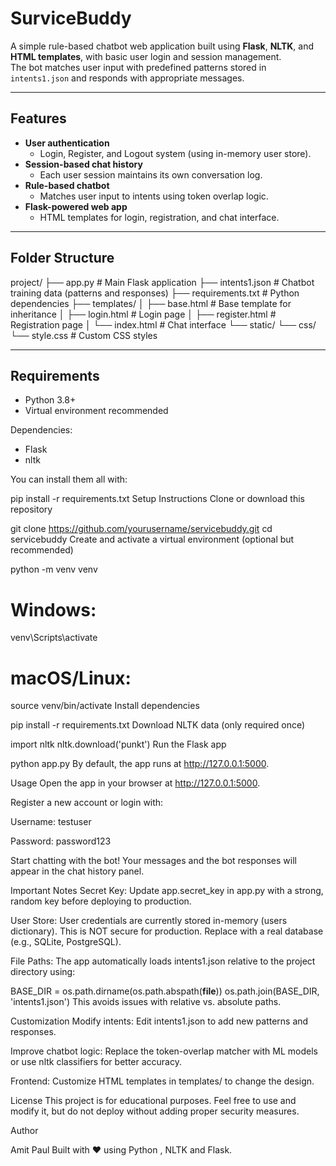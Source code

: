 # SurviceBuddy

A simple rule-based chatbot web application built using **Flask**, **NLTK**, and **HTML templates**, with basic user login and session management.  
The bot matches user input with predefined patterns stored in `intents1.json` and responds with appropriate messages.

---

## Features

- **User authentication**  
  - Login, Register, and Logout system (using in-memory user store).  
- **Session-based chat history**  
  - Each user session maintains its own conversation log.  
- **Rule-based chatbot**  
  - Matches user input to intents using token overlap logic.  
- **Flask-powered web app**  
  - HTML templates for login, registration, and chat interface.  

---

## Folder Structure

project/
├── app.py # Main Flask application
├── intents1.json # Chatbot training data (patterns and responses)
├── requirements.txt # Python dependencies
├── templates/
│ ├── base.html # Base template for inheritance
│ ├── login.html # Login page
│ ├── register.html # Registration page
│ └── index.html # Chat interface
└── static/
└── css/
└── style.css # Custom CSS styles

---

## Requirements

- Python 3.8+
- Virtual environment recommended

Dependencies:
- Flask  
- nltk  

You can install them all with:

pip install -r requirements.txt
Setup Instructions
Clone or download this repository


git clone https://github.com/yourusername/servicebuddy.git
cd servicebuddy
Create and activate a virtual environment (optional but recommended)

python -m venv venv
# Windows:
venv\Scripts\activate
# macOS/Linux:
source venv/bin/activate
Install dependencies


pip install -r requirements.txt
Download NLTK data (only required once)

import nltk
nltk.download('punkt')
Run the Flask app

python app.py
By default, the app runs at http://127.0.0.1:5000.

Usage
Open the app in your browser at http://127.0.0.1:5000.

Register a new account or login with:

Username: testuser

Password: password123

Start chatting with the bot! Your messages and the bot responses will appear in the chat history panel.

Important Notes
Secret Key:
Update app.secret_key in app.py with a strong, random key before deploying to production.

User Store:
User credentials are currently stored in-memory (users dictionary).
This is NOT secure for production. Replace with a real database (e.g., SQLite, PostgreSQL).

File Paths:
The app automatically loads intents1.json relative to the project directory using:


BASE_DIR = os.path.dirname(os.path.abspath(__file__))
os.path.join(BASE_DIR, 'intents1.json')
This avoids issues with relative vs. absolute paths.

Customization
Modify intents:
Edit intents1.json to add new patterns and responses.

Improve chatbot logic:
Replace the token-overlap matcher with ML models or use nltk classifiers for better accuracy.

Frontend:
Customize HTML templates in templates/ to change the design.

License
This project is for educational purposes.
Feel free to use and modify it, but do not deploy without adding proper security measures.

Author

Amit Paul
Built with ❤️ using Python , NLTK and Flask.
